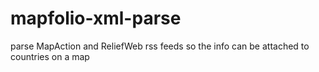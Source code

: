 # mapfolio-xml-parse
parse MapAction and ReliefWeb rss feeds so the info can be attached to countries on a map
